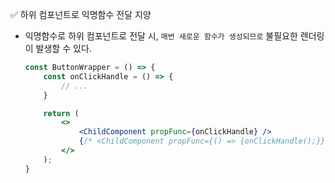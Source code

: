 ✅ 하위 컴포넌트로 익명함수 전달 지양

* 익명함수로 하위 컴포넌트로 전달 시, `매번 새로운 함수가 생성되므로` 불필요한 렌더링이 발생할 수 있다.
  ```jsx
  const ButtonWrapper = () => {
      const onClickHandle = () => {
          // ...
      }

      return (
          <>
              <ChildComponent propFunc={onClickHandle} />
              {/* <ChildComponent propFunc={() => {onClickHandle();}} /> */}
          </>
      );
  }
  ```